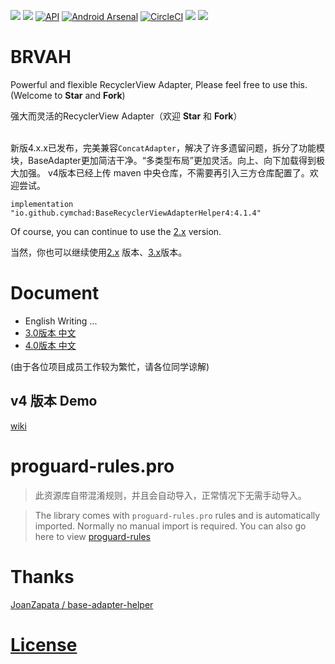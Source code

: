 ![](https://user-images.githubusercontent.com/7698209/33198075-ef8f2230-d123-11e7-85a3-4cb9b22f877d.png)
[![](https://img.shields.io/maven-central/v/io.github.cymchad/BaseRecyclerViewAdapterHelper4)](https://repo.maven.apache.org/maven2/io/github/cymchad/BaseRecyclerViewAdapterHelper4/) [![API](https://img.shields.io/badge/API-16%2B-brightgreen.svg?style=flat)](https://android-arsenal.com/api?level=16) [![Android Arsenal](https://img.shields.io/badge/Android%20Arsenal-BaseRecyclerViewAdapterHelper-green.svg?style=true)](https://android-arsenal.com/details/1/3644) [![CircleCI](https://circleci.com/gh/CymChad/BaseRecyclerViewAdapterHelper/tree/master.svg?style=svg)](https://circleci.com/gh/CymChad/BaseRecyclerViewAdapterHelper/tree/master) [![](https://img.shields.io/badge/%E4%BD%9C%E8%80%85-%E9%99%88%E5%AE%87%E6%98%8E-7AD6FD.svg)](https://mp.weixin.qq.com/s/U4QAPlu5WDm8U5Ljc7TuAQ) [![](https://img.shields.io/badge/%E4%BD%9C%E8%80%85-limuyang2-7AD6FD)](https://github.com/limuyang2)  
# BRVAH

Powerful and flexible RecyclerView Adapter,
Please feel free to use this. (Welcome to **Star** and **Fork**)   

强大而灵活的RecyclerView Adapter（欢迎 **Star** 和 **Fork**）

​    
新版4.x.x已发布，完美兼容`ConcatAdapter`，解决了许多遗留问题，拆分了功能模块，BaseAdapter更加简洁干净。“多类型布局”更加灵活。向上、向下加载得到极大加强。
v4版本已经上传 maven 中央仓库，不需要再引入三方仓库配置了。欢迎尝试。
```
implementation "io.github.cymchad:BaseRecyclerViewAdapterHelper4:4.1.4"
```


Of course, you can continue to use the [2.x](https://github.com/CymChad/BaseRecyclerViewAdapterHelper/tree/2.x) version.

当然，你也可以继续使用[2.x](https://github.com/CymChad/BaseRecyclerViewAdapterHelper/tree/2.x) 版本、[3.x](https://github.com/CymChad/BaseRecyclerViewAdapterHelper/blob/3.x/readme/0-BaseRecyclerViewAdapterHelper.md)版本。

# Document
- English Writing ...
- [3.0版本 中文](https://github.com/CymChad/BaseRecyclerViewAdapterHelper/blob/3.x/readme/0-BaseRecyclerViewAdapterHelper.md)
- [4.0版本 中文](https://github.com/CymChad/BaseRecyclerViewAdapterHelper/wiki)


(由于各位项目成员工作较为繁忙，请各位同学谅解)

## v4 版本 Demo
[wiki](https://github.com/CymChad/BaseRecyclerViewAdapterHelper/wiki)


# proguard-rules.pro
> 此资源库自带混淆规则，并且会自动导入，正常情况下无需手动导入。

> The library comes with `proguard-rules.pro` rules and is automatically imported. Normally no manual import is required.
> You can also go here to view [proguard-rules](https://github.com/CymChad/BaseRecyclerViewAdapterHelper/blob/master/library/proguard-rules.pro)




# Thanks  
[JoanZapata / base-adapter-helper](https://github.com/JoanZapata/base-adapter-helper)

# [License](https://github.com/CymChad/BaseRecyclerViewAdapterHelper/blob/master/LICENSE)

